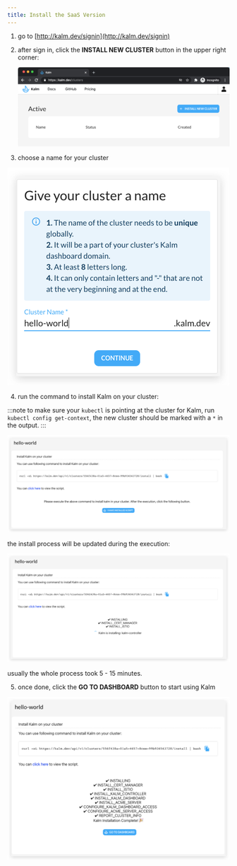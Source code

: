 ```yaml
---
title: Install the SaaS Version
---
```


1. go to [http://kalm.dev/signin](http://kalm.dev/signin)
2. after sign in, click the **INSTALL NEW CLUSTER** button in the upper right corner:

    ![assets/Untitled.png](../assets/install-saas-0-new-cluster.png)

3. choose a name for your cluster

![cluster name](../assets/install-saas-1-cluster-name.png)

4. run the command to install Kalm on your cluster:

:::note
to make sure your `kubectl` is pointing at the cluster for Kalm, run `kubectl config get-context`, the new cluster should be marked with a `*` in the output.
:::

![cmd](../assets/install-saas-2-cmd.png)

the install process will be updated during the execution:

![install-progress](../assets/install-saas-3-install-progress.png)

usually the whole process took 5 - 15 minutes.

5. once done, click the **GO TO DASHBOARD** button to start using Kalm

![done](../assets/install-saas-4-done.png)